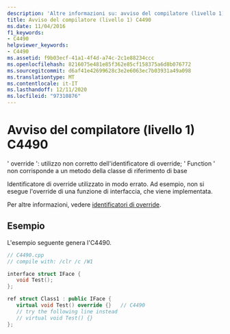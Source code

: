 ```yaml
---
description: 'Altre informazioni su: avviso del compilatore (livello 1) C4490'
title: Avviso del compilatore (livello 1) C4490
ms.date: 11/04/2016
f1_keywords:
- C4490
helpviewer_keywords:
- C4490
ms.assetid: f9b03ecf-41a1-4f4d-a74c-2c1e88234ccc
ms.openlocfilehash: 8216075e481e85f362e85cf158375a6d8b076772
ms.sourcegitcommit: d6af41e42699628c3e2e6063ec7b03931a49a098
ms.translationtype: MT
ms.contentlocale: it-IT
ms.lasthandoff: 12/11/2020
ms.locfileid: "97310876"
---
```

# <a name="compiler-warning-level-1-c4490"></a>Avviso del compilatore (livello 1) C4490

' override ': utilizzo non corretto dell'identificatore di override; ' Function ' non corrisponde a un metodo della classe di riferimento di base

Identificatore di override utilizzato in modo errato. Ad esempio, non si esegue l'override di una funzione di interfaccia, che viene implementata.

Per altre informazioni, vedere [identificatori di override](../../extensions/override-specifiers-cpp-component-extensions.md).

## <a name="example"></a>Esempio

L'esempio seguente genera l'C4490.

```cpp
// C4490.cpp
// compile with: /clr /c /W1

interface struct IFace {
   void Test();
};

ref struct Class1 : public IFace {
   virtual void Test() override {}   // C4490
   // try the following line instead
   // virtual void Test() {}
};
```
